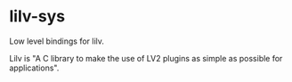 # lilv-sys

Low level bindings for lilv.

Lilv is "A C library to make the use of LV2 plugins as simple as possible for applications".
